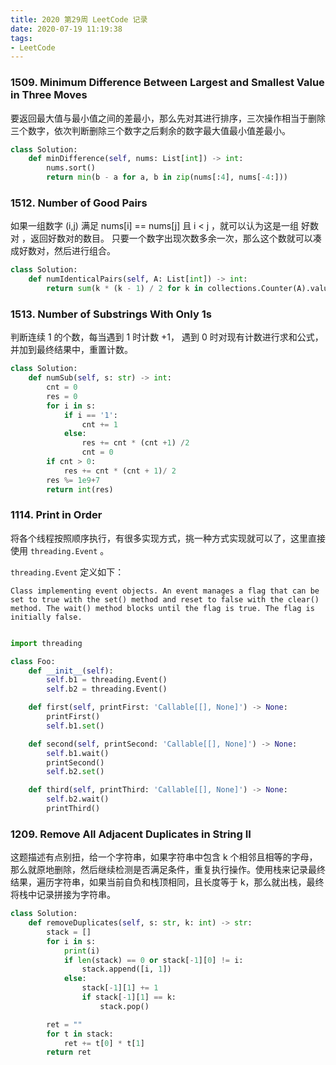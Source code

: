 ```yaml
---
title: 2020 第29周 LeetCode 记录
date: 2020-07-19 11:19:38
tags:
- LeetCode
---
```


### 1509. Minimum Difference Between Largest and Smallest Value in Three Moves

要返回最大值与最小值之间的差最小，那么先对其进行排序，三次操作相当于删除三个数字，依次判断删除三个数字之后剩余的数字最大值最小值差最小。

```python
class Solution:
    def minDifference(self, nums: List[int]) -> int:
        nums.sort()
        return min(b - a for a, b in zip(nums[:4], nums[-4:]))
```

### 1512. Number of Good Pairs

如果一组数字 (i,j) 满足 nums[i] == nums[j] 且 i < j ，就可以认为这是一组 好数对 ，返回好数对的数目。
只要一个数字出现次数多余一次，那么这个数就可以凑成好数对，然后进行组合。


```python
class Solution:
    def numIdenticalPairs(self, A: List[int]) -> int:
        return sum(k * (k - 1) / 2 for k in collections.Counter(A).values())
```

### 1513. Number of Substrings With Only 1s

判断连续 1 的个数，每当遇到 1 时计数 +1， 遇到 0 时对现有计数进行求和公式，并加到最终结果中，重置计数。


```python
class Solution:
    def numSub(self, s: str) -> int:
        cnt = 0
        res = 0
        for i in s:
            if i == '1':
                cnt += 1
            else:
                res += cnt * (cnt +1) /2
                cnt = 0
        if cnt > 0:
            res += cnt * (cnt + 1)/ 2
        res %= 1e9+7
        return int(res)
```

### 1114. Print in Order

将各个线程按照顺序执行，有很多实现方式，挑一种方式实现就可以了，这里直接使用 `threading.Event` 。

`threading.Event` 定义如下：

```
Class implementing event objects. An event manages a flag that can be set to true with the set() method and reset to false with the clear() method. The wait() method blocks until the flag is true. The flag is initially false.
```

```python

import threading

class Foo:
    def __init__(self):
        self.b1 = threading.Event()
        self.b2 = threading.Event()

    def first(self, printFirst: 'Callable[[], None]') -> None:
        printFirst()
        self.b1.set()

    def second(self, printSecond: 'Callable[[], None]') -> None:
        self.b1.wait()
        printSecond()
        self.b2.set()

    def third(self, printThird: 'Callable[[], None]') -> None:
        self.b2.wait()
        printThird()
```

### 1209. Remove All Adjacent Duplicates in String II

这题描述有点别扭，给一个字符串，如果字符串中包含 k 个相邻且相等的字母，那么就原地删除，然后继续检测是否满足条件，重复执行操作。使用栈来记录最终结果，遍历字符串，如果当前自负和栈顶相同，且长度等于 k，那么就出栈，最终将栈中记录拼接为字符串。

```python
class Solution:
    def removeDuplicates(self, s: str, k: int) -> str:
        stack = []
        for i in s:
            print(i)
            if len(stack) == 0 or stack[-1][0] != i:
                stack.append([i, 1])
            else:
                stack[-1][1] += 1
                if stack[-1][1] == k:
                    stack.pop()

        ret = ""
        for t in stack:
            ret += t[0] * t[1]
        return ret
```